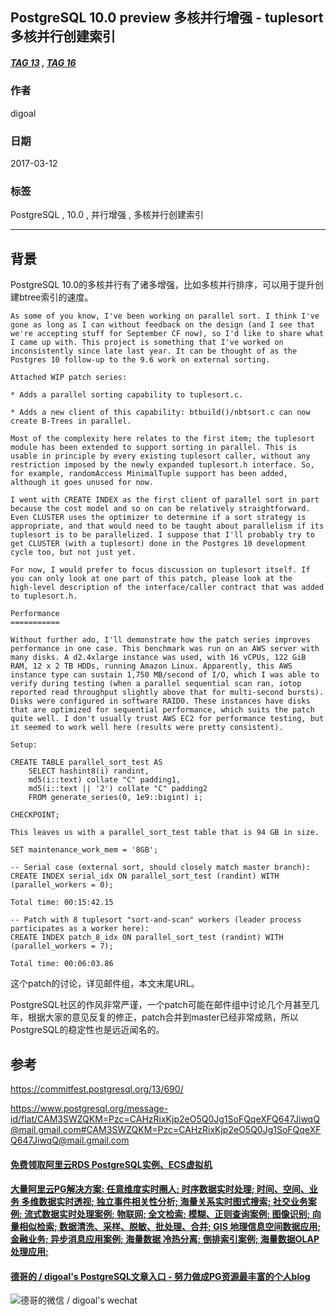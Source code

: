 ## PostgreSQL 10.0 preview 多核并行增强 - tuplesort 多核并行创建索引  
##### [TAG 13](../class/13.md) , [TAG 16](../class/16.md)
                        
### 作者                                                                     
digoal                   
                          
### 日期                     
2017-03-12                    
                      
### 标签                   
PostgreSQL , 10.0 , 并行增强 , 多核并行创建索引  
                        
----                  
                           
## 背景            
PostgreSQL 10.0的多核并行有了诸多增强，比如多核并行排序，可以用于提升创建btree索引的速度。  
  
```  
As some of you know, I've been working on parallel sort. I think I've  
gone as long as I can without feedback on the design (and I see that  
we're accepting stuff for September CF now), so I'd like to share what  
I came up with. This project is something that I've worked on  
inconsistently since late last year. It can be thought of as the  
Postgres 10 follow-up to the 9.6 work on external sorting.  
  
Attached WIP patch series:  
  
* Adds a parallel sorting capability to tuplesort.c.  
  
* Adds a new client of this capability: btbuild()/nbtsort.c can now  
create B-Trees in parallel.  
  
Most of the complexity here relates to the first item; the tuplesort  
module has been extended to support sorting in parallel. This is  
usable in principle by every existing tuplesort caller, without any  
restriction imposed by the newly expanded tuplesort.h interface. So,  
for example, randomAccess MinimalTuple support has been added,  
although it goes unused for now.  
  
I went with CREATE INDEX as the first client of parallel sort in part  
because the cost model and so on can be relatively straightforward.  
Even CLUSTER uses the optimizer to determine if a sort strategy is  
appropriate, and that would need to be taught about parallelism if its  
tuplesort is to be parallelized. I suppose that I'll probably try to  
get CLUSTER (with a tuplesort) done in the Postgres 10 development  
cycle too, but not just yet.  
  
For now, I would prefer to focus discussion on tuplesort itself. If  
you can only look at one part of this patch, please look at the  
high-level description of the interface/caller contract that was added  
to tuplesort.h.  
  
Performance  
===========  
  
Without further ado, I'll demonstrate how the patch series improves  
performance in one case. This benchmark was run on an AWS server with  
many disks. A d2.4xlarge instance was used, with 16 vCPUs, 122 GiB  
RAM, 12 x 2 TB HDDs, running Amazon Linux. Apparently, this AWS  
instance type can sustain 1,750 MB/second of I/O, which I was able to  
verify during testing (when a parallel sequential scan ran, iotop  
reported read throughput slightly above that for multi-second bursts).  
Disks were configured in software RAID0. These instances have disks  
that are optimized for sequential performance, which suits the patch  
quite well. I don't usually trust AWS EC2 for performance testing, but  
it seemed to work well here (results were pretty consistent).  
  
Setup:  
  
CREATE TABLE parallel_sort_test AS  
    SELECT hashint8(i) randint,  
    md5(i::text) collate "C" padding1,  
    md5(i::text || '2') collate "C" padding2  
    FROM generate_series(0, 1e9::bigint) i;  
  
CHECKPOINT;  
  
This leaves us with a parallel_sort_test table that is 94 GB in size.  
  
SET maintenance_work_mem = '8GB';  
  
-- Serial case (external sort, should closely match master branch):  
CREATE INDEX serial_idx ON parallel_sort_test (randint) WITH  
(parallel_workers = 0);  
  
Total time: 00:15:42.15  
  
-- Patch with 8 tuplesort "sort-and-scan" workers (leader process  
participates as a worker here):  
CREATE INDEX patch_8_idx ON parallel_sort_test (randint) WITH  
(parallel_workers = 7);  
  
Total time: 00:06:03.86  
```  
  
这个patch的讨论，详见邮件组，本文末尾URL。  
  
PostgreSQL社区的作风非常严谨，一个patch可能在邮件组中讨论几个月甚至几年，根据大家的意见反复的修正，patch合并到master已经非常成熟，所以PostgreSQL的稳定性也是远近闻名的。  
      
## 参考      
https://commitfest.postgresql.org/13/690/  
  
https://www.postgresql.org/message-id/flat/CAM3SWZQKM=Pzc=CAHzRixKjp2eO5Q0Jg1SoFQqeXFQ647JiwqQ@mail.gmail.com#CAM3SWZQKM=Pzc=CAHzRixKjp2eO5Q0Jg1SoFQqeXFQ647JiwqQ@mail.gmail.com  

  
  
  
  
  
  
  
  
  
  
  
  
  
  
  
  
  
  
  
  
  
  
  
  
  
  
  
  
  
  
  
  
  
  
  
  
  
#### [免费领取阿里云RDS PostgreSQL实例、ECS虚拟机](https://www.aliyun.com/database/postgresqlactivity "57258f76c37864c6e6d23383d05714ea")
  
  
#### [大量阿里云PG解决方案: 任意维度实时圈人; 时序数据实时处理; 时间、空间、业务 多维数据实时透视; 独立事件相关性分析; 海量关系实时图式搜索; 社交业务案例; 流式数据实时处理案例; 物联网; 全文检索; 模糊、正则查询案例; 图像识别; 向量相似检索; 数据清洗、采样、脱敏、批处理、合并; GIS 地理信息空间数据应用; 金融业务; 异步消息应用案例; 海量数据 冷热分离; 倒排索引案例; 海量数据OLAP处理应用;](https://yq.aliyun.com/topic/118 "40cff096e9ed7122c512b35d8561d9c8")
  
  
#### [德哥的 / digoal's PostgreSQL文章入口 - 努力做成PG资源最丰富的个人blog](https://github.com/digoal/blog/blob/master/README.md "22709685feb7cab07d30f30387f0a9ae")
  
  
![德哥的微信 / digoal's wechat](../pic/digoal_weixin.jpg "f7ad92eeba24523fd47a6e1a0e691b59")
  
